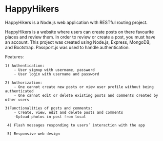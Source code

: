 # HappyHikers
HappyHikers is a Node.js web application with RESTful routing project.

HappyHikers is a website where users can create posts on there favourite places and review them. In order to review or create a post, you must have an account.
This project was created using Node.js, Express, MongoDB, and Bootstrap. Passport.js was used to handle authentication.

 Features:
    
    1) Authentication:
        - User signup with username, password
        - User login with username and password
    
    2) Authorization:
        - One cannot create new posts or view user profile without being authenticated
        - One cannot edit or delete existing posts and comments created by other users
    
    3)Functionalities of posts and comments:
        - Create, view, edit and delete posts and comments
        -Upload photos in post from local
        
     4) Flash messages responding to users’ interaction with the app
     
     5) Responsive web design
        
     

